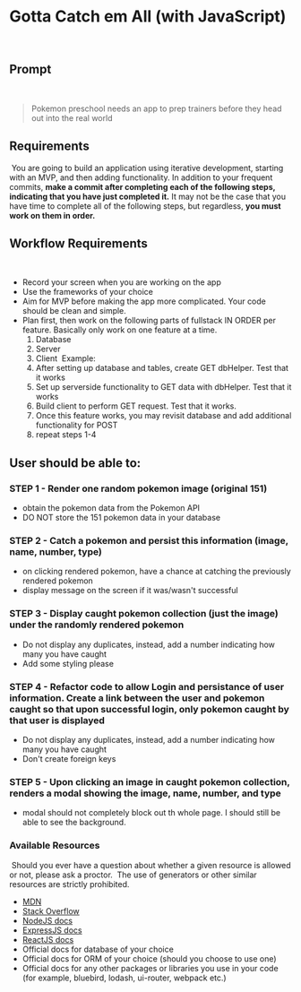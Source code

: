 # Gotta Catch em All (with JavaScript)
​
## Prompt
​
> Pokemon preschool needs an app to prep trainers before they head out into the real world
​
## Requirements
​
You are going to build an application using iterative development, starting with an MVP, and then adding functionality. In addition to your frequent commits, **make a commit after completing each of the following steps, indicating that you have just completed it.** It may not be the case that you have time to complete all of the following steps, but regardless, **you must work on them in order.**
​
## Workflow Requirements
​
- Record your screen when you are working on the app
- Use the frameworks of your choice
- Aim for MVP before making the app more complicated.  Your code should be clean and simple.
- Plan first, then work on the following parts of fullstack IN ORDER per feature.  Basically only work on one feature at a time.
  1. Database
  2. Server
  3. Client
​
Example:
  1. After setting up database and tables, create GET dbHelper.  Test that it works
  2. Set up serverside functionality to GET data with dbHelper.  Test that it works
  3. Build client to perform GET request. Test that it works.
  4. Once this feature works, you may revisit database and add additional functionality for POST
  5. repeat steps 1-4
​
## User should be able to:
### STEP 1 - Render one random pokemon image (original 151)
  - obtain the pokemon data from the Pokemon API
  - DO NOT store the 151 pokemon data in your database
​
### STEP 2 - Catch a pokemon and persist this information (image, name, number, type)
  - on clicking rendered pokemon, have a chance at catching the previously rendered pokemon
  - display message on the screen if it was/wasn't successful
​
### STEP 3 - Display caught pokemon collection (just the image) under the randomly rendered pokemon
  - Do not display any duplicates, instead, add a number indicating how many you have caught
  - Add some styling please
​
### STEP 4 - Refactor code to allow Login and persistance of user information.  Create a link between the user and pokemon caught so that upon successful login, only pokemon caught by that user is displayed
  - Do not display any duplicates, instead, add a number indicating how many you have caught
  - Don't create foreign keys
​
### STEP 5 - Upon clicking an image in caught pokemon collection, renders a modal showing the image, name, number, and type
  - modal should not completely block out th whole page.  I should still be able to see the background.
  
### Available Resources
​
Should you ever have a question about whether a given resource is allowed or not, please ask a proctor.
​
The use of generators or other similar resources are strictly prohibited.
​
- [MDN](https://developer.mozilla.org/)
- [Stack Overflow](http://stackoverflow.com/)
- [NodeJS docs](https://nodejs.org/en/docs/)
- [ExpressJS docs](https://expressjs.com/)
- [ReactJS docs](https://facebook.github.io/react/docs/getting-started.html)
- Official docs for database of your choice
- Official docs for ORM of your choice (should you choose to use one)
- Official docs for any other packages or libraries you use in your code (for example, bluebird, lodash, ui-router, webpack etc.)
